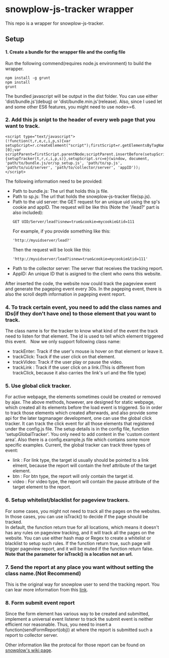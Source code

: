 # snowplow-js-tracker wrapper  

This repo is a wrapper for snowplow-js-tracker.

## Setup
#### 1. Create a bundle for the wrapper file and the config file  
Run the following commend(requires node.js environment) to build the wrapper.
```
npm install -g grunt
npm install
grunt
```
The bundled javascript will be output in the dist folder. You can use either 'dist/bundle.js'(debug) or 'dist/bundle.min.js'(release). Also, since I used let and some other ES6 features, you might need to use node>=6.
### 2. Add this js snipt to the header of every web page that you want to track.
```
<script type="text/javascript">
(!function(t,r,e,c,i,p,s){var setupScript=r.createElement("script");firstScript=r.getElementsByTagName("script")[0];var scriptParent=firstScript.parentNode;scriptParent.insertBefore(setupScript,firstScript);setupScript.async=1;setupScript.onload=function(){setupTracker(t,r,c,i,p,s)},setupScript.src=e}(window, document, 'path/to/bundle.js/or/sp_setup.js', 'path/to/sp.js', 'path/to/uid/server', 'path/to/collector/server', 'appID'));
</script> 
```
The following information need to be provided:
  * Path to bundle.js: The url that holds this js file.
  * Path to sp.js: The url that holds the snowplow-js-tracker file(sp.js).
  * Path to the uid server: the GET request for an unique uid using the sp's cookie and appID.
      The request will be like this (Note the '/lead?' part is also included):
      ```
      GET UID/Server/lead?isnew=true&cookie=mycookie&tid=111
      ```
      For example, if you provide something like this:
      ```
      'http://myuidserver/lead?'
      ```
      Then the request will be look like this:
      ```
      'http://myuidserver/lead?isnew=true&cookie=mycookie&tid=111'
      ```
  * Path to the collector server: The server that receives the tracking report.
  * AppID: An unique ID that is asigned to the client who owns this website.
      
   After inserted the code, the website now could track the pageview event and generate the pageping event every 30s. In the pageping event, there is also the scroll depth information in pageping event report.  
### 4. To track certain event, you need to add the class names and IDs(if they don't have one) to those element that you want to track.  
   The class name is for the tracker to know what kind of the event the track need to listen for that element. The id is used to tell which element triggered this event.  
   Now we only support following class name:  
   * trackEnter: Track if the user's mouse is hover on that element or leave it.
   * trackClick: Track if the user click on that element.
   * trackVideo: Track if the user play or pause the video.  
   * trackLink : Track if the user click on a link.(This is different from trackClick, because it also carries the link's url and the file type)

### 5. Use global click tracker.  
   For active webpage, the elements sometimes could be created or removed by ajax. The above methods, however, are designed for static webpage, which created all its elements before the load event is triggered. So in order to track those elements which created afterwards, and also provide some api for the later tagmanager development, one can use the global click tracker. It can track the click event for all those elements that registered under the config.js file.
   The setup details is in the config file, function 'setupGlobalTracker'. You only need to add content in the 'custom content area'. Also there is a config.example.js file which contains some more specific examples.
   Current, the global tracker can track three types of event:
   * link : For link type, the target id usually should be pointed to a link elment, because the report will contain the href attribute of the target element.
   * btn : For btn type, the report will only contain the target id.
   * video : For video type, the report will contain the pause attribute of the target element to the report.

### 6. Setup whitelist/blacklist for pageview trackers.  
For some cases, you might not need to track all the pages on the websites. In those cases, you can use isTrack() to decide if the page should be tracked.  
In default, the function return true for all locations, which means it doesn't has any rules on pageview tracking, and it will track all the pages on the website.
You can use either hash map or Regex to create a whitelist or blacklist to setup such rules. If the function return true, such page will trigger pageview report, and it will be muted if the function return false.  
**Note that the parameter for isTrack() is a location not an url.**
    
### 7. Send the report at any place you want without setting the class name.(Not Recommend)  
This is the original way for snowplow user to send the tracking report. You can lear more information from this [link](https://github.com/snowplow/snowplow/wiki/2-Specific-event-tracking-with-the-Javascript-tracker).
    
### 8. Form submit event report  
Since the form element has various way to be created and submitted, implement a universal event listener to track the submit event is neither efficient nor reasonable. Thus, you need to insert a function(sendFormReport(obj)) at where the report is submitted such a report to collector server.

Other information like the protocal for those report can be found on [snowplow's wiki page](https://github.com/snowplow/snowplow/wiki/snowplow-tracker-protocol).

